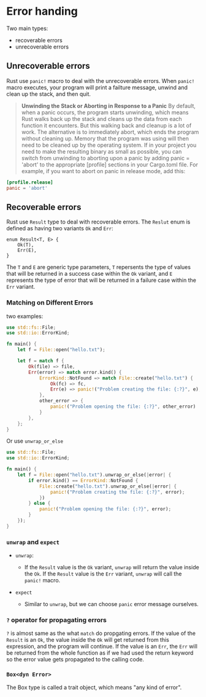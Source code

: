 # Error handing

Two main types:
- recoverable errors
- unrecoverable errors

## Unrecoverable errors
Rust use `panic!` macro to deal with the unrecoverable errors. When `panic!` macro executes, your program will print a failture message, unwind and clean up the stack, and then quit.

>**Unwinding the Stack or Aborting in Response to a Panic**
By default, when a panic occurs, the program starts unwinding, which means Rust walks back up the stack and cleans up the data from each function it encounters. But this walking back and cleanup is a lot of work. The alternative is to immediately abort, which ends the program without cleaning up. Memory that the program was using will then need to be cleaned up by the operating system. If in your project you need to make the resulting binary as small as possible, you can switch from unwinding to aborting upon a panic by adding panic = 'abort' to the appropriate [profile] sections in your Cargo.toml file. For example, if you want to abort on panic in release mode, add this:
```toml
[profile.release]
panic = 'abort'
```

## Recoverable errors

Rust use `Result` type to deal with recoverable errors. The `Reslut` enum is defined as having two variants `Ok` and `Err`:

```
enum Result<T, E> {
    Ok(T),
    Err(E),
}
```

The `T` and `E` are generic type parameters, `T` repersents the type of values that will be returned in a success case within the `Ok` variant, and `E` represents the type of error that will be returned in a failure case within the `Err` variant.

### Matching on Different Errors

two examples:

```rust
use std::fs::File;
use std::io::ErrorKind;

fn main() {
    let f = File::open("hello.txt");

    let f = match f {
        Ok(file) => file,
        Err(error) => match error.kind() {
            ErrorKind::NotFound => match File::create("hello.txt") {
                Ok(fc) => fc,
                Err(e) => panic!("Problem creating the file: {:?}", e),
            },
            other_error => {
                panic!("Problem opening the file: {:?}", other_error)
            }
        },
    };
}
```
Or use `unwrap_or_else`

```rust
use std::fs::File;
use std::io::ErrorKind;

fn main() {
    let f = File::open("hello.txt").unwrap_or_else(|error| {
        if error.kind() == ErrorKind::NotFound {
            File::create("hello.txt").unwrap_or_else(|error| {
                panic!("Problem creating the file: {:?}", error);
            })
        } else {
            panic!("Problem opening the file: {:?}", error);
        }
    });
}
```

### `unwrap` and `expect`

- `unwrap`:
    - If the `Result` value is the `Ok` variant, `unwrap` will return the value inside the `Ok`. If the `Result` value is the `Err` variant, `unwrap` will call the `panic!` macro.

- `expect`
  - Similar to `unwrap`, but  we can choose `panic` error message ourselves.

### `?` operator for propagating errors
`?` is almost same as the what `match` do propgating errors. If the value of the `Result` is an `Ok`, the value inside the `Ok` will get returned from this expression, and the program will continue. If the value is an `Err`, the `Err` will be returned from the whole function as if we had used the return keyword so the error value gets propagated to the calling code. 

### `Box<dyn Error>`
The Box<dyn Error> type is called a trait object, which means "any kind of error".
